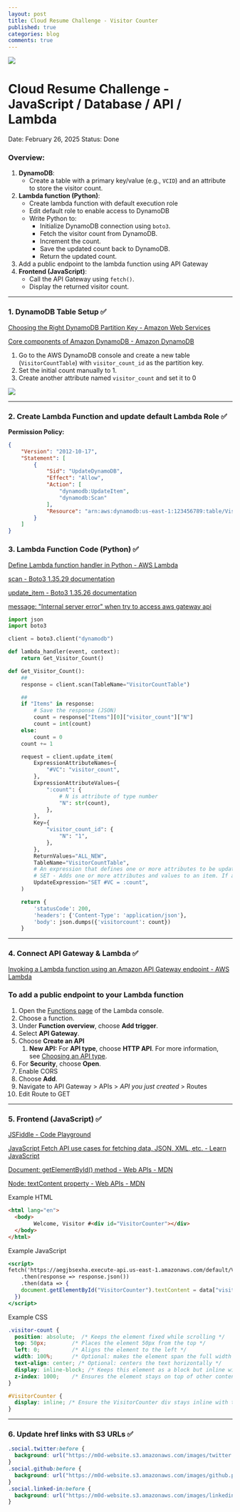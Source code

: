 ```yaml
---
layout: post
title: Cloud Resume Challenge - Visitor Counter
published: true
categories: blog
comments: true
---
```

![]({{site.baseurl}}/images/crc_visitor_counter.png)

# Cloud Resume Challenge - JavaScript / Database / API / Lambda

Date: February 26, 2025
Status: Done

### Overview:

1. **DynamoDB**:
    - Create a table with a primary key/value (e.g., `VCID`) and an attribute to store the visitor count.
2. **Lambda function (Python)**:
    - Create lambda function with default execution role
    - Edit default role to enable access to DynamoDB
    - Write Python to:
        - Initialize DynamoDB connection using `boto3`.
        - Fetch the visitor count from DynamoDB.
        - Increment the count.
        - Save the updated count back to DynamoDB.
        - Return the updated count.
3. Add a public endpoint to the lambda function using API Gateway
4. **Frontend (JavaScript)**:
    - Call the API Gateway using `fetch()`.
    - Display the returned visitor count.

---

### **1. DynamoDB Table Setup ✅**

[Choosing the Right DynamoDB Partition Key - Amazon Web Services](https://aws.amazon.com/blogs/database/choosing-the-right-dynamodb-partition-key/)

[Core components of Amazon DynamoDB - Amazon DynamoDB](https://docs.aws.amazon.com/amazondynamodb/latest/developerguide/HowItWorks.CoreComponents.html)

1. Go to the AWS DynamoDB console and create a new table (`VisitorCountTable`) with `visitor_count_id` as the partition key.
2. Set the initial count manually to 1.
3. Create another attribute named `visitor_count` and set it to 0

![]({{site.baseurl}}/images/crc_visitor_counter_dynamodb.png)

---

### 2. Create Lambda Function and update default Lambda Role ✅

**Permission Policy:**

```json
{
    "Version": "2012-10-17",
    "Statement": [
        {
            "Sid": "UpdateDynamoDB",
            "Effect": "Allow",
            "Action": [
                "dynamodb:UpdateItem",
                "dynamodb:Scan"
            ],
            "Resource": "arn:aws:dynamodb:us-east-1:123456789:table/VisitorCountTable"
        }
    ]
}
```

### 3. **Lambda Function Code (Python) ✅**

[Define Lambda function handler in Python - AWS Lambda](https://docs.aws.amazon.com/lambda/latest/dg/python-handler.html)

[scan - Boto3 1.35.29 documentation](https://boto3.amazonaws.com/v1/documentation/api/latest/reference/services/dynamodb/client/scan.html)

[update_item - Boto3 1.35.26 documentation](https://boto3.amazonaws.com/v1/documentation/api/latest/reference/services/dynamodb/client/update_item.html)

[message: "Internal server error" when try to access aws gateway api](https://stackoverflow.com/questions/47672377/message-internal-server-error-when-try-to-access-aws-gateway-api)

```python
import json
import boto3

client = boto3.client("dynamodb")

def lambda_handler(event, context):
    return Get_Visitor_Count()

def Get_Visitor_Count():
    ##
    response = client.scan(TableName="VisitorCountTable")

    ##
    if "Items" in response:
        # Save the response (JSON)
        count = response["Items"][0]["visitor_count"]["N"]
        count = int(count)
    else:
        count = 0
    count += 1

    request = client.update_item(
        ExpressionAttributeNames={
            "#VC": "visitor_count",
        },
        ExpressionAttributeValues={
            ":count": {
                # N is attribute of type number
                "N": str(count),
            },
        },
        Key={
            "visitor_count_id": {
                "N": "1",
            },
        },
        ReturnValues="ALL_NEW",
        TableName="VisitorCountTable",
        # An expression that defines one or more attributes to be updated, the action to be performed on them, and new values for them.
        # SET - Adds one or more attributes and values to an item. If any of these attributes already exist, they are replaced by the new values.
        UpdateExpression="SET #VC = :count",
    )

    return {
        'statusCode': 200,
        'headers': {'Content-Type': 'application/json'},
        'body': json.dumps({'visitorcount': count})
    }

```

---

### **4. Connect API Gateway & Lambda ✅**

[Invoking a Lambda function using an Amazon API Gateway endpoint - AWS Lambda](https://docs.aws.amazon.com/lambda/latest/dg/services-apigateway.html)

### To add a public endpoint to your Lambda function

1. Open the [Functions page](https://console.aws.amazon.com/lambda/home#/functions) of the Lambda console.
2. Choose a function.
3. Under **Function overview**, choose **Add trigger**.
4. Select **API Gateway**.
5. Choose **Create an API**
    1. **New API:** For **API type**, choose **HTTP API**. For more information, see [Choosing an API type](https://docs.aws.amazon.com/lambda/latest/dg/services-apigateway.html#services-apigateway-apitypes).
6. For **Security**, choose **Open**.
7. Enable CORS
8. Choose **Add**.
9. Navigate to API Gateway > APIs > *API you just created* > Routes 
10. Edit Route to GET

---

### 5. **Frontend (JavaScript) ✅**

[JSFiddle - Code Playground](https://jsfiddle.net/)

[JavaScript Fetch API use cases for fetching data, JSON, XML, etc. - Learn JavaScript](https://learnjavascript.online/topics/fetch.html)

[Document: getElementById() method - Web APIs - MDN](https://developer.mozilla.org/en-US/docs/Web/API/Document/getElementById)

[Node: textContent property - Web APIs - MDN](https://developer.mozilla.org/en-US/docs/Web/API/Node/textContent#differences_from_innertext)

Example HTML

```html
<html lang="en">
  <body>
		Welcome, Visitor #<div id="VisitorCounter"></div>
  </body>
</html>

```

Example JavaScript

```jsx
<script>
fetch('https://aegjbsexha.execute-api.us-east-1.amazonaws.com/default/VisitorCounter')
    .then(response => response.json())
  	.then(data => {
  	document.getElementById("VisitorCounter").textContent = data["visitorcount"];
  })
</script>
```

Example CSS

```css
.visitor-count {
  position: absolute;  /* Keeps the element fixed while scrolling */
  top: 50px;        /* Places the element 50px from the top */
  left: 0;          /* Aligns the element to the left */
  width: 100%;      /* Optional: makes the element span the full width of the page */
  text-align: center; /* Optional: centers the text horizontally */
  display: inline-block; /* Keeps this element as a block but inline with other elements */
  z-index: 1000;    /* Ensures the element stays on top of other content */
}

#VisitorCounter {
  display: inline; /* Ensure the VisitorCounter div stays inline with the Welcome text */
}
```

---

### 6. Update href links with S3 URLs ✅

```css
.social.twitter:before {
  background: url("https://m0d-website.s3.amazonaws.com/images/twitter.png") center no-repeat;
}
.social.github:before {
  background: url("https://m0d-website.s3.amazonaws.com/images/github.png") center no-repeat;
}
.social.linked-in:before {
  background: url("https://m0d-website.s3.amazonaws.com/images/linkedin.png") center no-repeat;
}
```
